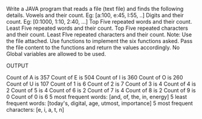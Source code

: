 Write a JAVA program that reads a file (text file) and finds the following details.
Vowels and their count. Eg: [a:100, e:45, I:55, ..]
Digits and their count. Eg: [0:1000, 1:10, 2:40, ...]
Top Five repeated words and their count.
Least Five repeated words and their count.
Top Five repeated characters and their count.
Least FIve repeated characters and their count.
Note:
Use the file attached.
Use functions to implement the six functions asked.
Pass the file content to the functions and return the values accordingly.
No Global variables are allowed to be used.



OUTPUT

Count of A is 357
Count of E is 504
Count of I is 360
Count of O is 260
Count of U is 107
Count of 1 is 6
Count of 2 is 7
Count of 3 is 4
Count of 4 is 2
Count of 5 is 4
Count of 6 is 2
Count of 7 is 4
Count of 8 is 2
Count of 9 is 0
Count of 0 is 6
5 most frequent words: [and, of, the, in, energy]
5 least frequent words: [today's, digital, age, utmost, importance]
5 most frequent characters: [e, i, a, t, n]
